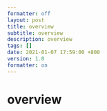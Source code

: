 ```yaml
---
formatter: off
layout: post
title: overview 
subtitle: overview 
description: overview 
tags: [] 
date: 2021-01-07 17:59:00 +800 
version: 1.0
formatter: on
---
```


# overview    